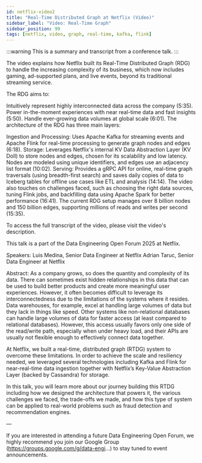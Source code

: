 ```yaml
---
id: netflix-video2
title: "Real-Time Distributed Graph at Netflix (Video)"
sidebar_label: "Video: Real-Time Graph"
sidebar_position: 99
tags: [netflix, video, graph, real-time, kafka, flink]
---
```


:::warning
This is a summary and transcript from a conference talk.
:::

The video explains how Netflix built its Real-Time Distributed Graph (RDG) to handle the increasing complexity of its business, which now includes gaming, ad-supported plans, and live events, beyond its traditional streaming service.

The RDG aims to:

Intuitively represent highly interconnected data across the company (5:35).
Power in-the-moment experiences with near real-time data and fast insights (5:50).
Handle ever-growing data volumes at global scale (6:01).
The architecture of the RDG has three main layers:

Ingestion and Processing: Uses Apache Kafka for streaming events and Apache Flink for real-time processing to generate graph nodes and edges (6:18).
Storage: Leverages Netflix's internal KV Data Abstraction Layer (KV Doll) to store nodes and edges, chosen for its scalability and low latency. Nodes are modeled using unique identifiers, and edges use an adjacency list format (10:02).
Serving: Provides a gRPC API for online, real-time graph traversals (using breadth-first search) and saves daily copies of data to Iceberg tables for offline use cases like ETL and analysis (14:14).
The video also touches on challenges faced, such as choosing the right data sources, tuning Flink jobs, and backfilling data using Apache Spark for better performance (16:41). The current RDG setup manages over 8 billion nodes and 150 billion edges, supporting millions of reads and writes per second (15:35).

To access the full transcript of the video, please visit the video's description.


This talk is a part of the Data Engineering Open Forum 2025 at Netflix.

Speakers:
Luis Medina, Senior Data Engineer at Netflix
Adrian Taruc, Senior Data Engineer at Netflix

Abstract:
As a company grows, so does the quantity and complexity of its data. There can sometimes exist hidden relationships in this data that can be used to build better products and create more meaningful user experiences. However, it often becomes difficult to leverage its interconnectedness due to the limitations of the systems where it resides. Data warehouses, for example, excel at handling large volumes of data but they lack in things like speed. Other systems like non-relational databases can handle large volumes of data for faster access (at least compared to relational databases). However, this access usually favors only one side of the read/write path, especially when under heavy load, and their APIs are usually not flexible enough to effectively connect data together.

At Netflix, we built a real-time, distributed graph (RTDG) system to overcome these limitations. In order to achieve the scale and resiliency needed, we leveraged several technologies including Kafka and Flink for near-real-time data ingestion together with Netflix’s Key-Value Abstraction Layer (backed by Cassandra) for storage.

In this talk, you will learn more about our journey building this RTDG including how we designed the architecture that powers it, the various challenges we faced, the trade-offs we made, and how this type of system can be applied to real-world problems such as fraud detection and recommendation engines.

—

If you are interested in attending a future Data Engineering Open Forum, we highly recommend you join our Google Group (https://groups.google.com/g/data-engi...) to stay tuned to event announcements.
